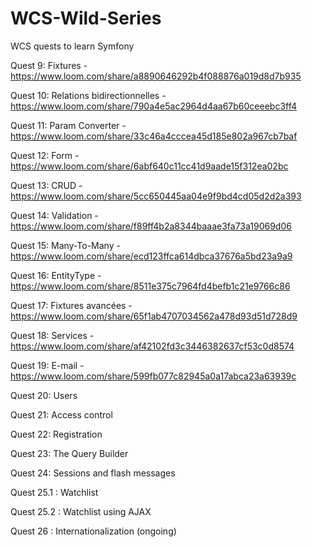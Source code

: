 # WCS-Wild-Series
WCS quests to learn Symfony

Quest 9: Fixtures - https://www.loom.com/share/a8890646292b4f088876a019d8d7b935

Quest 10: Relations bidirectionnelles - https://www.loom.com/share/790a4e5ac2964d4aa67b60ceeebc3ff4

Quest 11: Param Converter - https://www.loom.com/share/33c46a4cccea45d185e802a967cb7baf

Quest 12: Form - https://www.loom.com/share/6abf640c11cc41d9aade15f312ea02bc

Quest 13: CRUD - https://www.loom.com/share/5cc650445aa04e9f9bd4cd05d2d2a393

Quest 14: Validation - https://www.loom.com/share/f89ff4b2a8344baaae3fa73a19069d06

Quest 15: Many-To-Many - https://www.loom.com/share/ecd123ffca614dbca37676a5bd23a9a9

Quest 16: EntityType - https://www.loom.com/share/8511e375c7964fd4befb1c21e9766c86

Quest 17: Fixtures avancées - https://www.loom.com/share/65f1ab4707034562a478d93d51d728d9

Quest 18: Services - https://www.loom.com/share/af42102fd3c3446382637cf53c0d8574

Quest 19: E-mail - https://www.loom.com/share/599fb077c82945a0a17abca23a63939c

Quest 20: Users

Quest 21: Access control

Quest 22: Registration

Quest 23: The Query Builder

Quest 24: Sessions and flash messages

Quest 25.1 : Watchlist

Quest 25.2 : Watchlist using AJAX

Quest 26 : Internationalization (ongoing)
